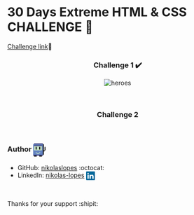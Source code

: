 # 30 Days Extreme HTML &amp; CSS CHALLENGE 🤯

[Challenge link](https://dev.to/somanathgoudar/30dayschallenge-30-days-extreme-html-css-challenge-50k1)🎈

<h3 align="center">Challenge 1 ✔️</h3>

<p align="center"> <img src="https://github.com/nikolaslopes/30DaysChallenge/blob/main/Challenge-1/assets/glowing_button.gif" alt="heroes" height="250"> </p>

</br>

<h3 align="center">Challenge 2</h3>

</br>

### Author <img src="github-default-assets/tic-computer-icon.svg" alt="docker" align="center" height="30">

- GitHub: [nikolaslopes](https://github.com/nikolaslopes) :octocat:
- LinkedIn: [nikolas-lopes](https://www.linkedin.com/in/nikolas-lopes-b06524209/) <img src="github-default-assets/linkedin-icon.svg" alt="linkedin" align="center" height="20">

<br>

<p>Thanks for your support :shipit:

